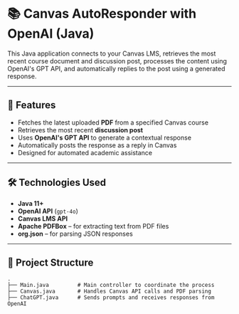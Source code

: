 # 📚 Canvas AutoResponder with OpenAI (Java)

This Java application connects to your Canvas LMS, retrieves the most recent course document and discussion post, processes the content using OpenAI's GPT API, and automatically replies to the post using a generated response.

---

## 🚀 Features

- Fetches the latest uploaded **PDF** from a specified Canvas course
- Retrieves the most recent **discussion post**
- Uses **OpenAI's GPT API** to generate a contextual response
- Automatically posts the response as a reply in Canvas
- Designed for automated academic assistance

---

## 🛠 Technologies Used

- **Java 11+**
- **OpenAI API** (`gpt-4o`)
- **Canvas LMS API**
- **Apache PDFBox** – for extracting text from PDF files
- **org.json** – for parsing JSON responses

---

## 📂 Project Structure

```plaintext
.
├── Main.java         # Main controller to coordinate the process
├── Canvas.java       # Handles Canvas API calls and PDF parsing
├── ChatGPT.java      # Sends prompts and receives responses from OpenAI


